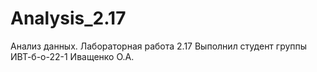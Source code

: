 # Analysis_2.17
Анализ данных. Лабораторная работа 2.17
Выполнил студент группы ИВТ-б-о-22-1 Иващенко О.А.